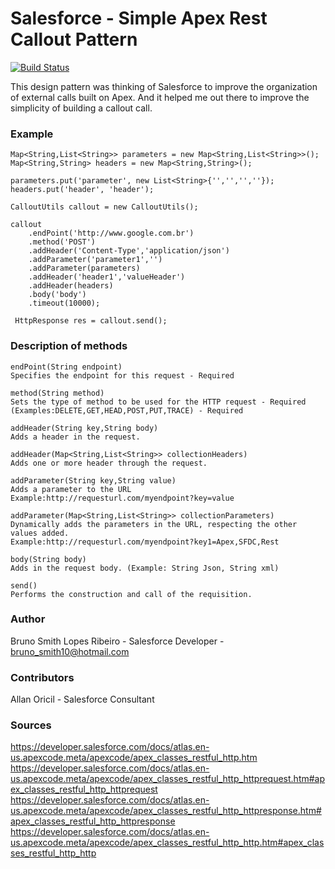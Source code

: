 # Salesforce - Simple Apex Rest Callout Pattern

[![Build Status](https://travis-ci.org/joemccann/dillinger.svg?branch=master)](https://github.com/brunoslribeiro/salesforceapexcalloutsutils)

This design pattern was thinking of Salesforce to improve the organization of external calls built on Apex. And it helped me out there to improve the simplicity of building a callout call.

### Example
```apex
Map<String,List<String>> parameters = new Map<String,List<String>>();
Map<String,String> headers = new Map<String,String>();

parameters.put('parameter', new List<String>{'','','',''});                
headers.put('header', 'header');

CalloutUtils callout = new CalloutUtils();

callout
    .endPoint('http://www.google.com.br')        	      
    .method('POST')            
    .addHeader('Content-Type','application/json')
    .addParameter('parameter1','')
    .addParameter(parameters)
    .addHeader('header1','valueHeader')
    .addHeader(headers)
    .body('body')    
    .timeout(10000);

 HttpResponse res = callout.send();

```                                                                                                  
### Description of methods

```
endPoint(String endpoint) 
Specifies the endpoint for this request - Required
```

```
method(String method) 
Sets the type of method to be used for the HTTP request - Required 
(Examples:DELETE,GET,HEAD,POST,PUT,TRACE) - Required
```

```
addHeader(String key,String body) 
Adds a header in the request. 
```

```
addHeader(Map<String,List<String>> collectionHeaders)
Adds one or more header through the request.
```

```
addParameter(String key,String value)
Adds a parameter to the URL
Example:http://requesturl.com/myendpoint?key=value
```

```
addParameter(Map<String,List<String>> collectionParameters) 
Dynamically adds the parameters in the URL, respecting the other values ​​added.
Example:http://requesturl.com/myendpoint?key1=Apex,SFDC,Rest
```

```
body(String body)
Adds in the request body. (Example: String Json, String xml)
```

```
send()
Performs the construction and call of the requisition.
```

### Author
Bruno Smith Lopes Ribeiro - Salesforce Developer - bruno_smith10@hotmail.com

### Contributors
Allan Oricil - Salesforce Consultant

### Sources
https://developer.salesforce.com/docs/atlas.en-us.apexcode.meta/apexcode/apex_classes_restful_http.htm
https://developer.salesforce.com/docs/atlas.en-us.apexcode.meta/apexcode/apex_classes_restful_http_httprequest.htm#apex_classes_restful_http_httprequest
https://developer.salesforce.com/docs/atlas.en-us.apexcode.meta/apexcode/apex_classes_restful_http_httpresponse.htm#apex_classes_restful_http_httpresponse
https://developer.salesforce.com/docs/atlas.en-us.apexcode.meta/apexcode/apex_classes_restful_http_http.htm#apex_classes_restful_http_http

